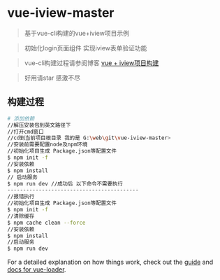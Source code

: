 # vue-iview-master

> 基于vue-cli构建的vue+iview项目示例 

> 初始化login页面组件 实现iview表单验证功能

> vue-cli构建过程请参阅博客
> [vue + iview项目构建](https://blog.csdn.net/wq18512847606/article/details/80790584)

> 好用请star 感激不尽

## 构建过程

``` bash
# 添加依赖
//解压安装包到英文路径下
//打开cmd窗口
//cd到当前项目根目录 我的是 G:\web\git\vue-iview-master>
//安装前需要配置node及npm环境
//初始化项目生成 Package.json等配置文件 
$ npm init -f
//安装依赖
$ npm install 
// 启动服务
$ npm run dev //成功后 以下命令不需要执行
------------------------------------------
//报错执行
//初始化项目生成 Package.json等配置文件 
$ npm init -f
//清除缓存
$ npm cache clean --force
//安装依赖
$ npm install
//启动服务
$ npm run dev
```

For a detailed explanation on how things work, check out the [guide](http://vuejs-templates.github.io/webpack/) and [docs for vue-loader](http://vuejs.github.io/vue-loader).
